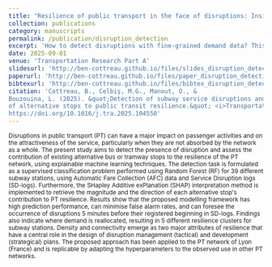 ```yaml
---
title: "Resilience of public transport in the face of disruptions: Insights from explainable machine learning"
collection: publications
category: manuscripts
permalink: /publication/disruption_detection
excerpt: 'How to detect disruptions with fine-grained demand data? This work provides a fully interpretable modelling framework using tree-based learning.'
date: 2025-09-01
venue: 'Transportation Research Part A'
slidesurl: 'http://ben-cottreau.github.io/files/slides_disruption_detection.pdf'
paperurl: 'http://ben-cottreau.github.io/files/paper_disruption_detection.pdf'
bibtexurl: 'http://ben-cottreau.github.io/files/bibtex_disruption_detection.bib'
citation: 'Cottreau, B., Celbiş, M.G., Manout, O., &
Bouzouina, L. (2025). &quot;Detection of subway service disruptions and contribution
of alternative stops to public transit resilience.&quot; <i>Transportation Research Part A: Policy & Practice.</i> 
https://doi.org/10.1016/j.tra.2025.104550'
---
```


<small>Disruptions in public transport (PT) can have a major impact on passenger activities and on the attractiveness of the service, particularly when they are not absorbed by the network as a whole. The present study aims to detect the presence of disruption and assess the contribution of existing alternative bus or tramway stops to the resilience of the PT network, using explainable machine learning techniques. The detection task is formulated as a supervised classification problem performed using Random Forest (RF) for 39 different subway stations, using Automatic Fare Collection (AFC) data and Service Disruption logs (SD-logs). Furthermore, the SHapley Additive exPlanation (SHAP) interpretation method is implemented to retrieve the magnitude and the direction of each alternative stop's contribution to PT resilience. Results show that the proposed modelling framework has high prediction performance, can minimise false alarm rates, and can foresee the occurrence of disruptions 5 minutes before their registered beginning in SD-logs. Findings also indicate where demand is reallocated, resulting in 5 different resilience clusters for subway stations. Density and connectivity emerge as two major attributes of resilience that have a central role in the design of disruption management (tactical) and development (strategical) plans. The proposed approach has been applied to the PT network of Lyon (France) and is replicable by adapting the hyperparameters to the observed use in other PT networks.</small>

